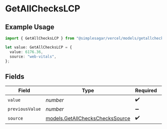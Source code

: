 # GetAllChecksLCP

## Example Usage

```typescript
import { GetAllChecksLCP } from "@simplesagar/vercel/models/getallchecksop.js";

let value: GetAllChecksLCP = {
  value: 6176.36,
  source: "web-vitals",
};
```

## Fields

| Field                                                                    | Type                                                                     | Required                                                                 | Description                                                              |
| ------------------------------------------------------------------------ | ------------------------------------------------------------------------ | ------------------------------------------------------------------------ | ------------------------------------------------------------------------ |
| `value`                                                                  | *number*                                                                 | :heavy_check_mark:                                                       | N/A                                                                      |
| `previousValue`                                                          | *number*                                                                 | :heavy_minus_sign:                                                       | N/A                                                                      |
| `source`                                                                 | [models.GetAllChecksChecksSource](../models/getallcheckscheckssource.md) | :heavy_check_mark:                                                       | N/A                                                                      |